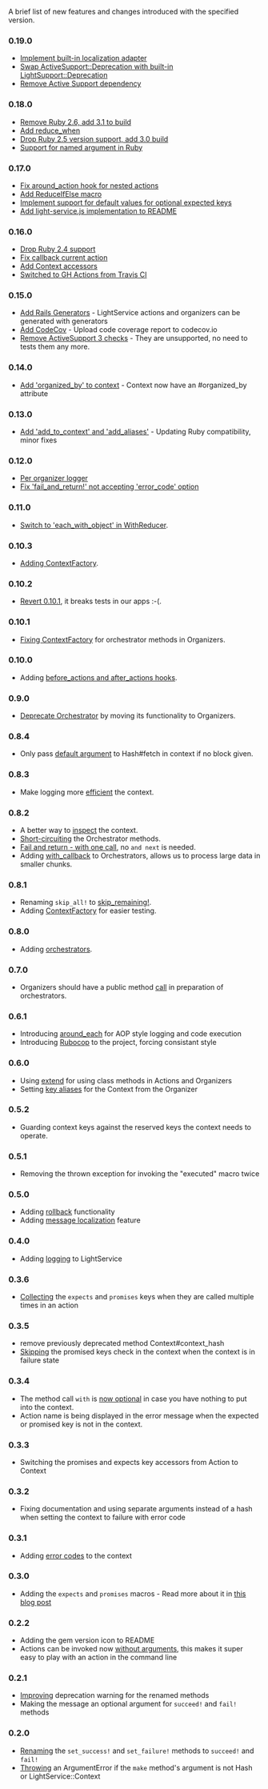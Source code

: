 A brief list of new features and changes introduced with the specified version.

### 0.19.0
* [Implement built-in localization adapter](https://github.com/adomokos/light-service/pull/238)
* [Swap ActiveSupport::Deprecation with built-in LightSupport::Deprecation](https://github.com/adomokos/light-service/pull/241)
* [Remove Active Support dependency](https://github.com/adomokos/light-service/pull/246)

### 0.18.0
* [Remove Ruby 2.6, add 3.1 to build](https://github.com/adomokos/light-service/pull/233)
* [Add reduce_when](https://github.com/adomokos/light-service/pull/232)
* [Drop Ruby 2.5 version support, add 3.0 build](https://github.com/adomokos/light-service/pull/225)
* [Support for named argument in Ruby](https://github.com/adomokos/light-service/pull/224)

### 0.17.0
* [Fix around_action hook for nested actions](https://github.com/adomokos/light-service/pull/217)
* [Add ReduceIfElse macro](https://github.com/adomokos/light-service/pull/218)
* [Implement support for default values for optional expected keys](https://github.com/adomokos/light-service/pull/219)
* [Add light-service.js implementation to README](https://github.com/adomokos/light-service/pull/222)

### 0.16.0
* [Drop Ruby 2.4 support](https://github.com/adomokos/light-service/pull/207)
* [Fix callback current action](https://github.com/adomokos/light-service/pull/209)
* [Add Context accessors](https://github.com/adomokos/light-service/pull/211)
* [Switched to GH Actions from Travis CI](https://github.com/adomokos/light-service/pull/212)

### 0.15.0
* [Add Rails Generators](https://github.com/adomokos/light-service/pull/194) - LightService actions and organizers can be generated with generators
* [Add CodeCov](https://github.com/adomokos/light-service/pull/195) - Upload code coverage report to codecov.io
* [Remove ActiveSupport 3 checks](https://github.com/adomokos/light-service/pull/197) - They are unsupported, no need to tests them any more.

### 0.14.0
* [Add 'organized_by' to context](https://github.com/adomokos/light-service/pull/192) - Context now have an #organized_by attribute

### 0.13.0
* [Add 'add_to_context' and 'add_aliases'](https://github.com/adomokos/light-service/pull/172) - Updating Ruby compatibility, minor fixes

### 0.12.0
* [Per organizer logger](https://github.com/adomokos/light-service/pull/162)
* [Fix 'fail_and_return!' not accepting 'error_code' option](https://github.com/adomokos/light-service/pull/168)

### 0.11.0
* [Switch to 'each_with_object' in WithReducer](https://github.com/adomokos/light-service/pull/149).

### 0.10.3
* [Adding ContextFactory](https://github.com/adomokos/light-service/pull/147).

### 0.10.2
* [Revert 0.10.1](https://github.com/adomokos/light-service/pull/146), it breaks tests in our apps :-(.

### 0.10.1
* [Fixing ContextFactory](https://github.com/adomokos/light-service/pull/141) for orchestrator methods in Organizers.

### 0.10.0
* Adding [before_actions and after_actions hooks](https://github.com/adomokos/light-service/pull/144).

### 0.9.0
* [Deprecate Orchestrator](https://github.com/adomokos/light-service/pull/132) by moving its functionality to Organizers.

### 0.8.4
* Only pass [default argument](https://github.com/adomokos/light-service/pull/123) to Hash#fetch in context if no block given.

### 0.8.3
* Make logging more [efficient](https://github.com/adomokos/light-service/pull/120) the context.

### 0.8.2
* A better way to [inspect](https://github.com/adomokos/light-service/pull/110) the context.
* [Short-circuiting](https://github.com/adomokos/light-service/pull/113) the Orchestrator methods.
* [Fail and return - with one call](https://github.com/adomokos/light-service/pull/115), no `and next` is needed.
* Adding [with_callback](https://github.com/adomokos/light-service/pull/116) to Orchestrators, allows us to process large data in smaller chunks.

### 0.8.1
* Renaming `skip_all!` to [skip_remaining!](https://github.com/adomokos/light-service/pull/103).
* Adding [ContextFactory](https://github.com/adomokos/light-service/pull/107) for easier testing.

### 0.8.0
* Adding [orchestrators](https://github.com/adomokos/light-service/pull/99).

### 0.7.0
* Organizers should have a public method [call](https://github.com/adomokos/light-service/pull/98) in preparation of orchestrators.

### 0.6.1
* Introducing [around_each](https://github.com/adomokos/light-service/pull/79) for AOP style logging and code execution
* Introducing [Rubocop](https://github.com/adomokos/light-service/commit/39aa7ea39f69a16c2df66b213fb6d638796e25f2) to the project, forcing consistant style

### 0.6.0
* Using [extend](https://github.com/adomokos/light-service/pull/64) for using class methods in Actions and Organizers
* Setting [key aliases](https://github.com/adomokos/light-service/pull/69) for the Context from the Organizer

### 0.5.2
* Guarding context keys against the reserved keys the context needs to operate.

### 0.5.1
* Removing the thrown exception for invoking the "executed" macro twice

### 0.5.0
* Adding [rollback](https://github.com/adomokos/light-service#action-rollback) functionality
* Adding [message localization](https://github.com/adomokos/light-service#localizing-messages) feature

### 0.4.0
* Adding [logging](https://github.com/adomokos/light-service#logging) to LightService

### 0.3.6
* [Collecting](https://github.com/adomokos/light-service/commit/29817de3ad589441788077368ad1d7e723286def) the `expects` and `promises` keys when they are called multiple times in an action

### 0.3.5
* remove previously deprecated method Context#context_hash
* [Skipping](https://github.com/adomokos/light-service/commit/d2bd05455a7e4f78aa448db1ea1d692f7b8b67d3) the promised keys check in the context when the context is in failure state

### 0.3.4
* The method call `with` is [now optional](https://github.com/adomokos/light-service/blob/master/spec/organizer_spec.rb#L18) in case you have nothing to put into the context.
* Action name is being displayed in the error message when the expected or promised key is not in the context.

### 0.3.3
* Switching the promises and expects key accessors from Action to Context

### 0.3.2
* Fixing documentation and using separate arguments instead of a hash when setting the context to failure with error code

### 0.3.1
* Adding [error codes](https://github.com/adomokos/light-service#error-codes) to the context

### 0.3.0
* Adding the `expects` and `promises` macros - Read more about it in [this blog post](http://www.adomokos.com/2014/05/expects-and-promises-in-lightservice.html)

### 0.2.2
* Adding the gem version icon to README
* Actions can be invoked now [without arguments](https://github.com/adomokos/light-service/commit/244d5f03b9dbf61c97c1fdb865e6587f9aea177d), this makes it super easy to play with an action in the command line

### 0.2.1
* [Improving](https://github.com/adomokos/light-service/commit/fc7043241396b4a2556e9664c13c6929f8330025) deprecation warning for the renamed methods
* Making the message an optional argument for `succeed!` and `fail!` methods

### 0.2.0
* [Renaming](https://github.com/adomokos/light-service/commit/8d40ff7d393a157a8a558f9e4e021b8731550834) the `set_success!` and `set_failure!` methods to `succeed!` and `fail!`
* [Throwing](https://github.com/adomokos/light-service/commit/5ef315b8aeeafc99e38676adad3c11df5d93b0e3) an ArgumentError if the `make` method's argument is not Hash or LightService::Context

